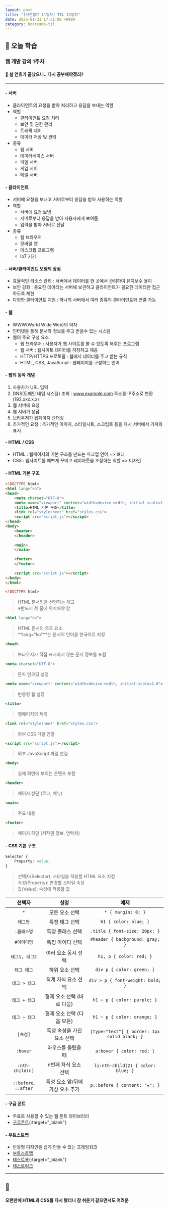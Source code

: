 ```yaml
---
layout: post
title: "[사전캠프 11일차] TIL 11일차"
date: 2025-01-31 17:51:00 +0900
category: bootcamp-til
---
```


## 📖 오늘 학습
### 웹 개발 강의 1주차

#### 📃 설 연휴가 끝났으니.. 다시 공부해야겠즤?

---

#### - 서버
- 클라이언트의 요청을 받아 처리하고 응답을 보내는 역할
- 역할
    - 클라이언트 요청 처리
    - 보안 및 권한 관리
    - 트래픽 제어
    - 데이터 저장 및 관리
- 종류
    - 웹 서버
    - 데이터베이스 서버
    - 파일 서버
    - 게임 서버
    - 메일 서버

#### - 클라이언트
- 서버에 요청을 보내고 서버로부터 응답을 받아 사용하는 역할
- 역할
    - 서버에 요청 보냄
    - 서버로부터 응답을 받아 사용자에게 보여줌
    - 입력을 받아 서버로 전달
- 종류
    - 웹 브라우저
    - 모바일 앱
    - 데스크톱 프로그램
    - IoT 기기

#### - 서버/클라이언트 모델의 장점
- 효율적인 리소스 관리 : 서버에서 데이터를 한 곳에서 관리하여 유지보수 용이
- 보안 강화 : 중요한 데이터는 서버에 보관하고 클라이언트가 필요한 데이터만 접근하도록 제한
- 다양한 클라이언트 지원 : 하나의 서버에서 여러 종류의 클라이언트와 연결 가능

#### - 웹
- WWW(World Wide Web)의 약자
- 인터넷을 통해 문서와 정보를 주고 받을수 있는 시스템
- 웹의 주요 구성 요소
    - 웹 브라우저 : 사용자가 웹 사이트를 볼 수 있도록 해주는 프로그램
    - 웹 서버 : 웹사이트 데이터를 저장하고 제공
    - HTTP/HTTPS 프로토콜 : 웹에서 데이터를 주고 받는 규칙
    - HTML, CSS, JavaScript : 웹페이지를 구성하는 언어

#### - 웹의 동작 개념
1. 사용자가 URL 입력
2. DNS(도메인 네임 시스템) 조회 : www.example.com 주소를 IP주소로 변환(192.xxx.x.x)
3. 웹 서버에 요청
4. 웹 서버가 응답
5. 브라우저가 웹페이지 렌더링
6. 추가적인 요청 : 추가적인 이미지, 스타일시트, 스크립트 등을 다시 서버에서 가져와 표시

#### - HTML / CSS
- HTML : 웹페이지의 기본 구조를 만드는 마크업 언어 => 뼈대
- CSS : 웹사이트를 예쁘게 꾸미고 레이아웃을 조정하는 역할 => 디자인

#### - HTML 기본 구조
```html
<!DOCTYPE html>
<html lang="ko">
<head>
    <meta charset="UTF-8">
    <meta name="viewport" content="width=device-width, initial-scale=1.0">
    <title>HTML 기본 구조</title>
    <link rel="stylesheet" href="styles.css"> 
    <script src="script.js"></script>
</head>
<body>
    <header>
    </header>
    
    <main>
    </main>
    
    <footer>
    </footer>
    
    <script src="script.js"></script>
</body>
</html>
```

```html
<!DOCTYPE html>
```
> HTML 문서임을 선언하는 태그  
※반드시 첫 줄에 위치해야 함

```html
<html lang="ko">
```
> HTML 문서의 루트 요소  
**lang="ko"**는 문서의 언어를 한국어로 지정

```html
<head>
```
> 브라우저가 직접 표시하지 않는 문서 정보를 포함

```html
<meta charset="UTF-8">
```
> 문자 인코딩 설정

```html
<meta name="viewport" content="width=device-width, initial-scale=1.0">
```
> 반응형 웹 설정

```html
<title>
```
> 웹페이지의 제목

```html
<link rel="stylesheet" href="styles.css">
```
> 외부 CSS 파일 연결

```html
<script src="script.js"></script>
```
> 외부 JavaScript 파일 연결

```html
<body>
```
> 실제 화면에 보이는 콘텐츠 포함

```html
<header>
```
> 페이지 상단 (로고, 메뉴)

```html
<main>
```
> 주요 내용

```html
<footer>
```
> 페이지 하단 (저작권 정보, 연락처)

#### - CSS 기본 구조
```css
Selector {
    Property: value;
}
```
> 선택자(Selector): 스타일을 적용할 HTML 요소 지정  
속성(Property): 변경할 스타일 속성  
값(Value): 속성에 적용할 값

|        선택자         |               설명               |                     예제                     |
| :-------------------: | :------------------------------: | :------------------------------------------: |
|          `*`          |          모든 요소 선택          |              `* { margin: 0; }`              |
|       `태그명`        |          특정 태그 선택          |            `h1 { color: blue; }`             |
|      `.클래스명`      |         특정 클래스 선택         |        `.title { font-size: 20px; }`         |
|      `#아이디명`      |         특정 아이디 선택         |       `#header { background: gray; }`        |
|    `태그1, 태그2`     |       여러 요소 동시 선택        |           `h1, p { color: red; }`            |
|      `태그 태그`      |          하위 요소 선택          |          `div p { color: green; }`           |
|     `태그 > 태그`     |       직계 자식 요소 선택        |       `div > p { font-weight: bold; }`       |
|     `태그 + 태그`     |    형제 요소 선택 (바로 다음)    |         `h1 + p { color: purple; }`          |
|     `태그 ~ 태그`     |    형제 요소 선택 (다음 모든)    |         `h1 ~ p { color: orange; }`          |
|       `[속성]`        |    특정 속성을 가진 요소 선택    | `[type="text"] { border: 1px solid black; }` |
|       `:hover`        |        마우스를 올렸을 때        |          `a:hover { color: red; }`           |
|    `:nth-child(n)`    |       n번째 자식 요소 선택       |      `li:nth-child(2) { color: blue; }`      |
| `::before`, `::after` | 특정 요소 앞/뒤에 가상 요소 추가 |        `p::before { content: "★"; }`         |

#### - 구글 폰트
- 무료로 사용할 수 있는 웹 폰트 라이브러리
- [구글폰트](https://fonts.google.com){:target="_blank"}

#### - 부트스트랩
- 반응형 디자인을 쉽게 만들 수 있는 프레임워크
- [부트스트랩](https://getbootstrap.kr/)
- [테스트용](/web/album/index.html){:target="_blank"}
- <a href="/web/album/index.html" target="_blank">테스트링크</a>

---

## 💬

#### 오랜만에 HTML과 CSS를 다시 봤더니 참 쉬운거 같으면서도 어려운
